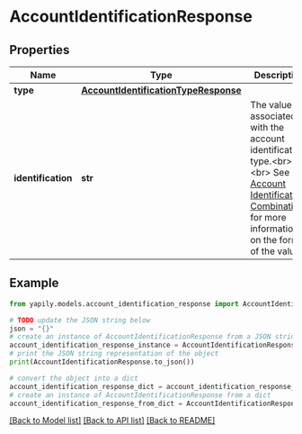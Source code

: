 # AccountIdentificationResponse


## Properties

Name | Type | Description | Notes
------------ | ------------- | ------------- | -------------
**type** | [**AccountIdentificationTypeResponse**](AccountIdentificationTypeResponse.md) |  | [optional] 
**identification** | **str** | The value associated with the account identification type.&lt;br&gt;&lt;br&gt; See [Account Identification Combinations](https://docs.yapily.com/pages/payments/payments-resources/intro-to-payment-execution/#account-identifications-combinations) for more information on the format of the values. | [optional] 

## Example

```python
from yapily.models.account_identification_response import AccountIdentificationResponse

# TODO update the JSON string below
json = "{}"
# create an instance of AccountIdentificationResponse from a JSON string
account_identification_response_instance = AccountIdentificationResponse.from_json(json)
# print the JSON string representation of the object
print(AccountIdentificationResponse.to_json())

# convert the object into a dict
account_identification_response_dict = account_identification_response_instance.to_dict()
# create an instance of AccountIdentificationResponse from a dict
account_identification_response_from_dict = AccountIdentificationResponse.from_dict(account_identification_response_dict)
```
[[Back to Model list]](../README.md#documentation-for-models) [[Back to API list]](../README.md#documentation-for-api-endpoints) [[Back to README]](../README.md)


